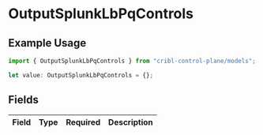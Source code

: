 # OutputSplunkLbPqControls

## Example Usage

```typescript
import { OutputSplunkLbPqControls } from "cribl-control-plane/models";

let value: OutputSplunkLbPqControls = {};
```

## Fields

| Field       | Type        | Required    | Description |
| ----------- | ----------- | ----------- | ----------- |